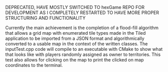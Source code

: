 DEPRECATED, HAVE MOSTLY SWITCHED TO hexGame REPO FOR DEVELOPMENT AS I
COMPLETELY RESTARTED TO HAVE MORE PROPER STRUCTURING AND FUNCTIONALITY

Currently the main achievement is the completion of a flood-fill algorithm
that allows a grid map with enumerated tile types made in the Tiled application
to be imported from a JSON format and algorithmically converted to a usable
map in the context of the written classes. The inputTest.cpp code will compile
to an executable with CMake to show what that looks like with players randomly
assigned as owner to territories. This test also allows for clicking on the map
to print the clicked on map coordinates to the terminal.

